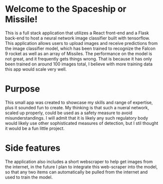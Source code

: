 # Welcome to the Spaceship or Missile!
This is a full stack application that utilizes a React front-end and a Flask back-end to host a neural network image classifier built with tensorflow. This application allows users to upload images and receive predictions from the image classifier model, which has been trained to recognize the Falcon 9 rocket as well as an array of Missiles. The performance on the model is not great, and it frequently gets things wrong. That is because it has only been trained on around 100 images total, I believe with more training data this app would scale very well.


# Purpose
This small app was created to showcase my skills and range of expertise, plus it sounded fun to create. My thinking is that such a nueral network, scaled up properly, could be used as a safety measure to avoid misunderstandings. I will admit that it is likely any such regulatory body would likely use other sophisticated measures of detection, but I stil thought it would be a fun little project.


# Side features
The application also includes a short webscraper to help get images from the internet, in the future I plan to integrate this web-scraper into the model, so that any two items can automatically be pulled from the internet and used to train the model. 

